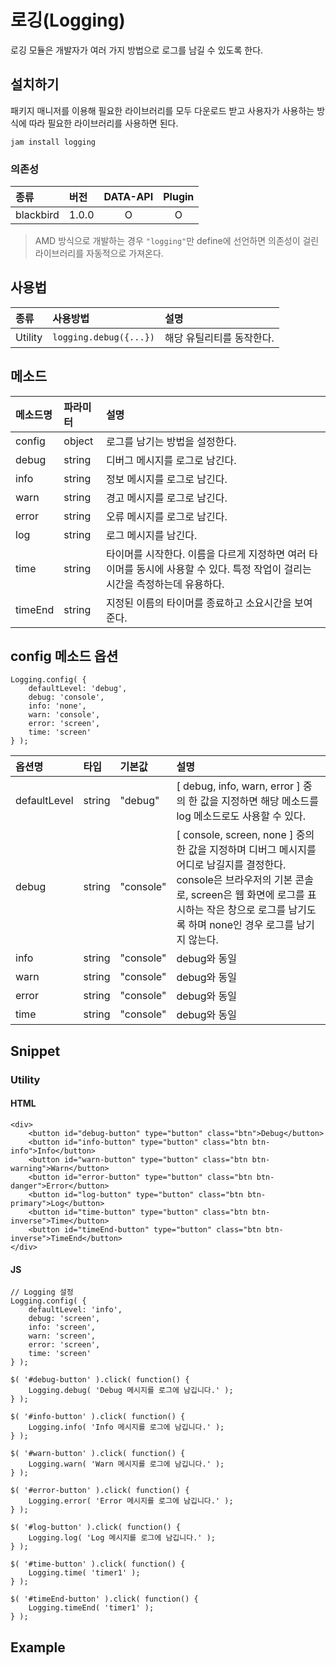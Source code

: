 <!--
{
    "id": 5105,
    "title": "로깅(Logging)",
    "outline": "로깅 모듈은 개발자가 여러 가지 방법으로 로그를 남길 수 있도록 한다.",
    "tags": ["utility"],
    "order": [5, 1, 5],
    "thumbnail": "5.1.05.logging.png"
}
-->

# 로깅(Logging)

로깅 모듈은 개발자가 여러 가지 방법으로 로그를 남길 수 있도록 한다.

## 설치하기

패키지 매니저를 이용해 필요한 라이브러리를 모두 다운로드 받고 사용자가 사용하는 방식에 따라 필요한 라이브러리를 사용하면 된다.

```
jam install logging
```

### 의존성

종류 | 버전 | DATA-API | Plugin
:-- | :-- | :--: | :--:
blackbird | 1.0.0 | O | O

> AMD 방식으로 개발하는 경우 `"logging"`만 define에 선언하면 의존성이 걸린 라이브러리를 자동적으로 가져온다.

## 사용법

종류 | 사용방법 | 설명
:-- | :-- | :--
Utility | `logging.debug({...})` | 해당 유틸리티를 동작한다.

## 메소드

메소드명 | 파라미터 | 설명
:-- | :-- | :--
config | object | 로그를 남기는 방법을 설정한다.
debug | string | 디버그 메시지를 로그로 남긴다.
info | string | 정보 메시지를 로그로 남긴다.
warn | string | 경고 메시지를 로그로 남긴다.
error | string | 오류 메시지를 로그로 남긴다.
log | string | 로그 메시지를 남긴다.
time | string | 타이머를 시작한다. 이름을 다르게 지정하면 여러 타이머를 동시에 사용할 수 있다. 특정 작업이 걸리는 시간을 측정하는데 유용하다.
timeEnd | string | 지정된 이름의 타이머를 종료하고 소요시간을 보여준다.

## config 메소드 옵션

```
Logging.config( {
    defaultLevel: 'debug',
    debug: 'console',
    info: 'none',
    warn: 'console',
    error: 'screen',
    time: 'screen'
} );
```

옵션명 | 타입 | 기본값 | 설명
:-- | :-- | :-- | :--
defaultLevel | string | "debug" | [ debug, info, warn, error ] 중의 한 값을 지정하면 해당 메소드를 log 메소드로도 사용할 수 있다.
debug | string | "console" | [ console, screen, none ] 중의 한 값을 지정하며 디버그 메시지를 어디로 남길지를 결정한다. console은 브라우저의 기본 콘솔로, screen은 웹 화면에 로그를 표시하는 작은 창으로 로그를 남기도록 하며 none인 경우 로그를 남기지 않는다.
info | string | "console" | debug와 동일
warn | string | "console" | debug와 동일
error | string | "console" | debug와 동일
time | string | "console" | debug와 동일

## Snippet

### Utility

#### HTML

```
<div>
    <button id="debug-button" type="button" class="btn">Debug</button>
    <button id="info-button" type="button" class="btn btn-info">Info</button>
    <button id="warn-button" type="button" class="btn btn-warning">Warn</button>
    <button id="error-button" type="button" class="btn btn-danger">Error</button>
    <button id="log-button" type="button" class="btn btn-primary">Log</button>
    <button id="time-button" type="button" class="btn btn-inverse">Time</button>
    <button id="timeEnd-button" type="button" class="btn btn-inverse">TimeEnd</button>
</div>
```

#### JS

```
// Logging 설정
Logging.config( {
    defaultLevel: 'info',
    debug: 'screen',
    info: 'screen',
    warn: 'screen',
    error: 'screen',
    time: 'screen'
} );

$( '#debug-button' ).click( function() {
    Logging.debug( 'Debug 메시지를 로그에 남깁니다.' );
} );

$( '#info-button' ).click( function() {
    Logging.info( 'Info 메시지를 로그에 남깁니다.' );
} );

$( '#warn-button' ).click( function() {
    Logging.warn( 'Warn 메시지를 로그에 남깁니다.' );
} );

$( '#error-button' ).click( function() {
    Logging.error( 'Error 메시지를 로그에 남깁니다.' );
} );

$( '#log-button' ).click( function() {
    Logging.log( 'Log 메시지를 로그에 남깁니다.' );
} );

$( '#time-button' ).click( function() {
    Logging.time( 'timer1' );
} );

$( '#timeEnd-button' ).click( function() {
    Logging.timeEnd( 'timer1' );
} );
```

## Example
